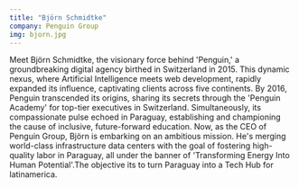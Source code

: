```yaml
---
title: "Björn Schmidtke"
company: Penguin Group
img: bjorn.jpg
---
```


Meet Björn Schmidtke, the visionary force behind 'Penguin,' a groundbreaking digital agency birthed in Switzerland in 2015. This dynamic nexus, where Artificial Intelligence meets web development, rapidly expanded its influence, captivating clients across five continents. By 2016, Penguin transcended its origins, sharing its secrets through the 'Penguin Academy' for top-tier executives in Switzerland. Simultaneously, its compassionate pulse echoed in Paraguay, establishing and championing the cause of inclusive, future-forward education. Now, as the CEO of Penguin Group, Björn is embarking on an ambitious mission. He's merging world-class infrastructure data centers with the goal of fostering high-quality labor in Paraguay, all under the banner of 'Transforming Energy Into Human Potential'.The objective its to turn Paraguay into a Tech Hub for latinamerica.
